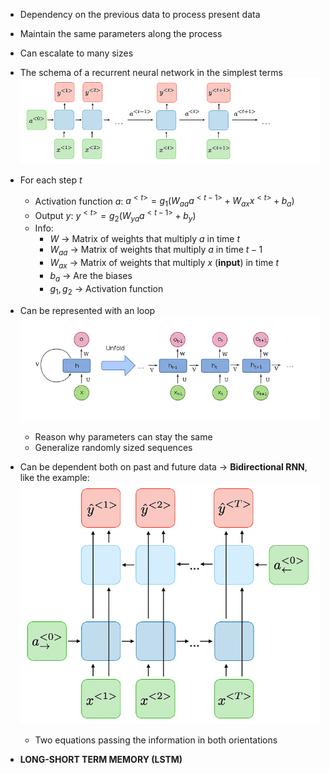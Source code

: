 - Dependency on the previous data to process present data
- Maintain the same parameters along the process
- Can escalate to many sizes
- The schema of a recurrent neural network in the simplest terms ![Recurrent Neural Network scheme](/mathematics_for_deep_learning/Images/pt_6_recurrent_neural_network_simple_scheme.png)
- For each step $t$
	- Activation function $a$: $a^{<t>} = g_1(W_{aa}a^{<t-1>} + W_{ax}x^{<t>} + b_a)$
	- Output $y$: $y^{<t>} = g_2(W_{ya}a^{<t-1>} + b_y)$
	- Info:
		- $W$ -> Matrix of weights that multiply $a$ in time $t$
		- $W_{aa}$ -> Matrix of weights that multiply $a$ in time $t-1$
		- $W_{ax}$ -> Matrix of weights that multiply $x$ (**input**) in time $t$
		- $b_a$ -> Are the biases
		- $g_1, g_2$ -> Activation function
	
- Can be represented with an loop ![Visualization of the loop](/mathematics_for_deep_learning/Images/pt_6_rnn_loop.png)
	- Reason why parameters can stay the same
	- Generalize randomly sized sequences
- Can be dependent both on past and future data -> **Bidirectional RNN**, like the example: ![Scheme for multiple directions RNN](/mathematics_for_deep_learning/Images/pt_6_bidirectional_rnn_relying_on_future_and_starter_data.png)
	- Two equations passing the information in both orientations
- **LONG-SHORT TERM MEMORY (LSTM)**